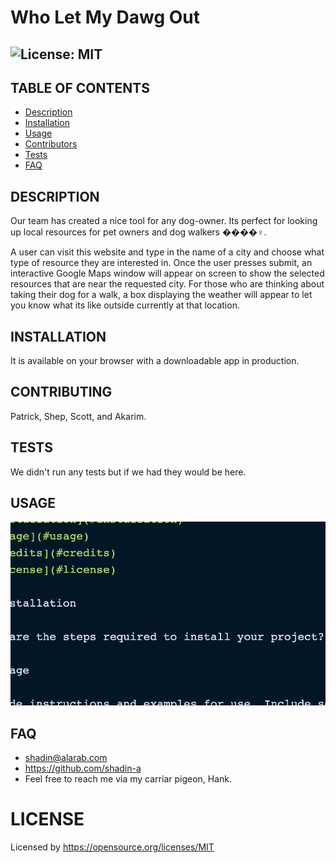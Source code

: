 
  # Who Let My Dawg Out

  ## ![License: MIT](https://img.shields.io/badge/License-MIT-yellow.svg)

  ## TABLE OF CONTENTS
  * [Description](#description)
  * [Installation](#installation)
  * [Usage](#usage)
  * [Contributors](#contributing)
  * [Tests](#tests)
  * [FAQ](#questions)


  ## DESCRIPTION
  Our team has created a nice tool for any dog-owner. Its perfect for looking up local resources for pet owners and dog walkers ����‍♀️.

A user can visit this website and type in the name of a city and choose what type of resource they are interested in. Once the user presses submit, an interactive Google Maps window will appear on screen to show the selected resources that are near the requested city. For those who are thinking about taking their dog for a walk, a box displaying the weather will appear to let you know what its like outside currently at that location.

  ## INSTALLATION
  It is available on your browser with a downloadable app in production.
  
  ## CONTRIBUTING
  Patrick, Shep, Scott, and Akarim.

  ## TESTS
  We didn't run any tests but if we had they would be here.

  ## USAGE
  ![App in Use](utils/myappscreenshot.png)

  ## FAQ
  * shadin@alarab.com
  * https://github.com/shadin-a
  * Feel free to reach me via my carriar pigeon, Hank.

  # LICENSE
  
  Licensed by https://opensource.org/licenses/MIT
  
  